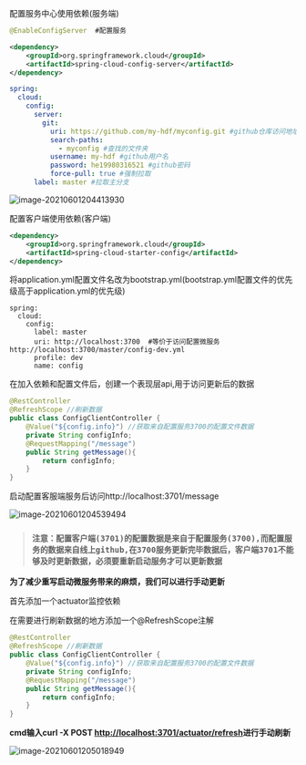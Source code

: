 配置服务中心使用依赖(服务端)

```java
@EnableConfigServer  #配置服务
```

```xml
<dependency>
    <groupId>org.springframework.cloud</groupId>
    <artifactId>spring-cloud-config-server</artifactId>
</dependency>
```

```yml
spring:
  cloud:
    config:
      server:
        git:
          uri: https://github.com/my-hdf/myconfig.git #github仓库访问地址
          search-paths:
            - myconfig #查找的文件夹
          username: my-hdf #github用户名
          password: he19980316521 #github密码
          force-pull: true #强制拉取
      label: master #拉取主分支
```

![image-20210601204413930](C:\Users\ASUS\AppData\Roaming\Typora\typora-user-images\image-20210601204413930.png)

配置客户端使用依赖(客户端)

```xml
<dependency>
    <groupId>org.springframework.cloud</groupId>
    <artifactId>spring-cloud-starter-config</artifactId>
</dependency>
```

将application.yml配置文件名改为bootstrap.yml(bootstrap.yml配置文件的优先级高于application.yml的优先级)

```
spring:
  cloud:
    config:
      label: master
      uri: http://localhost:3700  #等价于访问配置微服务http://localhost:3700/master/config-dev.yml
      profile: dev
      name: config
```

在加入依赖和配置文件后，创建一个表现层api,用于访问更新后的数据

```java
@RestController
@RefreshScope //刷新数据
public class ConfigClientController {
    @Value("${config.info}") //获取来自配置服务3700的配置文件数据
    private String configInfo;
    @RequestMapping("/message")
    public String getMessage(){
        return configInfo;
    }
}
```

启动配置客服端服务后访问http://localhost:3701/message

![image-20210601204539494](C:\Users\ASUS\AppData\Roaming\Typora\typora-user-images\image-20210601204539494.png)

> ### `注意：配置客户端(3701)的配置数据是来自于配置服务(3700),而配置服务的数据来自线上github,在3700服务更新完毕数据后，客户端3701不能够及时更新数据，必须要重新启动服务才可以更新数据`

**为了减少重写启动微服务带来的麻烦，我们可以进行手动更新**

首先添加一个actuator监控依赖

在需要进行刷新数据的地方添加一个@RefreshScope注解

```java
@RestController
@RefreshScope //刷新数据
public class ConfigClientController {
    @Value("${config.info}") //获取来自配置服务3700的配置文件数据
    private String configInfo;
    @RequestMapping("/message")
    public String getMessage(){
        return configInfo;
    }
}
```

**cmd输入curl -X POST [http://localhost:3701/actuator/refresh](http://localhost:3701/actuator/refresh)进行手动刷新**

![image-20210601205018949](C:\Users\ASUS\AppData\Roaming\Typora\typora-user-images\image-20210601205018949.png)

